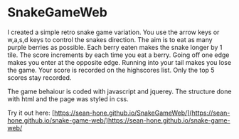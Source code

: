 # SnakeGameWeb

I created a simple retro snake game variation. You use the arrow keys or w,a,s,d keys to control the snakes direction.
The aim is to eat as many purple berries as possible. Each berry eaten makes the snake longer by 1 tile. The score 
increments by each time you eat a berry. Going off one edge makes you enter at the opposite edge. Running into your
tail makes you lose the game. Your score is recorded on the highscores list. Only the top 5 scores stay recorded.

The game behaiour is coded with javascript and jquerey. The structure done with html and the page was styled in css.

Try it out here:
[https://sean-hone.github.io/SnakeGameWeb/](https://sean-hone.github.io/snake-game-web/)https://sean-hone.github.io/snake-game-web/
